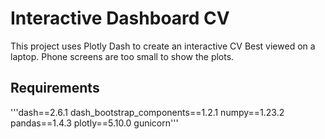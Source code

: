 # Interactive Dashboard CV
This project uses Plotly Dash to create an interactive CV
Best viewed on a laptop. Phone screens are too small to show the plots.

## Requirements

'''dash==2.6.1
dash_bootstrap_components==1.2.1
numpy==1.23.2
pandas==1.4.3
plotly==5.10.0
gunicorn'''
